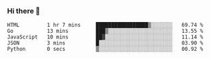 ### Hi there 👋

<!--
**KLXLjun/KLXLjun** is a ✨ _special_ ✨ repository because its `README.md` (this file) appears on your GitHub profile.

Here are some ideas to get you started:

- 🔭 I’m currently working on ...
- 🌱 I’m currently learning ...
- 👯 I’m looking to collaborate on ...
- 🤔 I’m looking for help with ...
- 💬 Ask me about ...
- 📫 How to reach me: ...
- 😄 Pronouns: ...
- ⚡ Fun fact: ...
-->

<!--START_SECTION:waka-->
```text
HTML         1 hr 7 mins     █████████████████▒░░░░░░░   69.74 % 
Go           13 mins         ███▒░░░░░░░░░░░░░░░░░░░░░   13.55 % 
JavaScript   10 mins         ██▓░░░░░░░░░░░░░░░░░░░░░░   11.14 % 
JSON         3 mins          █░░░░░░░░░░░░░░░░░░░░░░░░   03.90 % 
Python       0 secs          ▒░░░░░░░░░░░░░░░░░░░░░░░░   00.92 % 
```
<!--END_SECTION:waka-->
